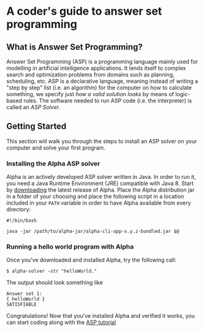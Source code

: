 # A coder's guide to answer set programming

## What is Answer Set Programming?

Answer Set Programming (ASP) is a programming language mainly used for modelling in artificial intelligence applications. It lends itself to complex search and optimization problems from domains such as planning, scheduling, etc. ASP is a declarative language, meaning instead of writing a "step by step" list (i.e. an algorithm) for the computer on how to calculate something, we specify just _how a valid solution looks_ by means of logic-based rules. The software needed to run ASP code (i.e. the interpreter) is called an _ASP Solver_.

## Getting Started

This section will walk you through the steps to install an ASP solver on your computer and solve your first program.

### Installing the Alpha ASP solver

Alpha is an actively developed ASP solver written in Java. In order to run it, you need a Java Runtime Environment (JRE) compatible with Java 8. Start by [downloading](https://github.com/alpha-asp/Alpha/releases) the latest release of Alpha. Place the Alpha distribution jar in a folder of your choosing and place the following script in a location included in your `PATH` variable in order to have Alpha available from every directory:
```
#!/bin/bash

java -jar /path/to/alpha-jar/alpha-cli-app-x.y.z-bundled.jar $@
```

### Running a hello world program with Alpha 

Once you've downloaded and installed Alpha, try the following call:
```
$ alpha-solver -str "helloWorld."
```
The output should look something like
```
Answer set 1:
{ helloWorld }
SATISFIABLE
```
Congratulations! Now that you've installed Alpha and verified it works, you can start coding along with the [ASP tutorial](tutorial.html)

